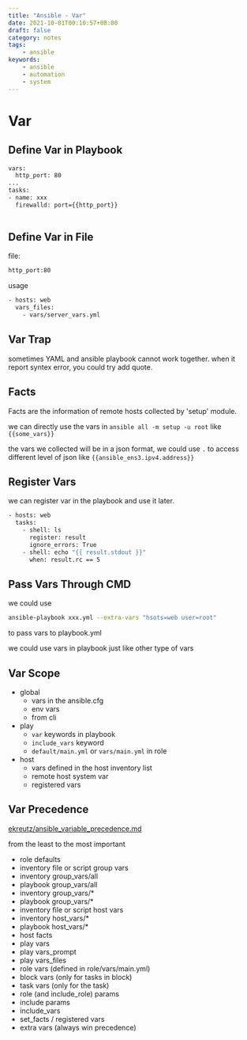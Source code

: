 ```yaml
---
title: "Ansible - Var"
date: 2021-10-01T00:10:57+08:00
draft: false
category: notes
tags:
    - ansible
keywords:
    - ansible
    - automation
    - system
---
```


# Var
## Define Var in Playbook
```bash
vars:
  http_port: 80
...
tasks:
- name: xxx
  firewalld: port={{http_port}}
  
```

## Define Var in File
file:
```bash
http_port:80
```

usage
```bash
- hosts: web
  vars_files:
    - vars/server_vars.yml
```

## Var Trap
sometimes YAML and ansible playbook cannot work together. when it report syntex error, you could try add quote. 

## Facts
Facts are the information of remote hosts collected by 'setup' module.

we can directly use the vars in `ansible all -m setup -u root` like `{{some_vars}}`

the vars we collected will be in a json format, we could use `.` to access different level of json like `{{ansible_ens3.ipv4.address}}`

## Register Vars

we can register var in the playbook and use it later.

```bash
- hosts: web
  tasks:
    - shell: ls
      register: result
      ignore_errors: True
    - shell: echo "{{ result.stdout }}"
      when: result.rc == 5
```

## Pass Vars Through CMD
we could use
```bash
ansible-playbook xxx.yml --extra-vars "hsots=web user=root"
```
to pass vars to playbook.yml

we could use vars in playbook just like other type of vars

## Var Scope
- global
    - vars in the ansible.cfg
    - env vars
    - from cli
- play
    - `var` keywords in playbook
    - `include_vars` keyword
    - `default/main.yml` or `vars/main.yml` in role
- host
    - vars defined in the host inventory list
    - remote host system var
    - registered vars

## Var Precedence
[ekreutz/ansible_variable_precedence.md](https://gist.github.com/ekreutz/301c3d38a50abbaad38e638d8361a89e)

from the least to the most important

- role defaults
- inventory file or script group vars
- inventory group_vars/all
- playbook group_vars/all
- inventory group_vars/*
- playbook group_vars/*
- inventory file or script host vars
- inventory host_vars/*
- playbook host_vars/*
- host facts
- play vars
- play vars_prompt
- play vars_files
- role vars (defined in role/vars/main.yml)
- block vars (only for tasks in block)
- task vars (only for the task)
- role (and include_role) params
- include params
- include_vars
- set_facts / registered vars
- extra vars (always win precedence)